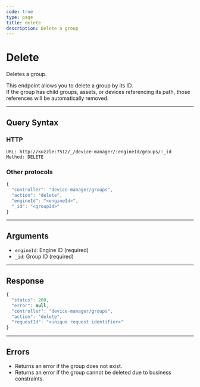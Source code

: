 ```yaml
---
code: true
type: page
title: delete
description: Delete a group
---
```


# Delete

Deletes a group.

This endpoint allows you to delete a group by its ID.  
If the group has child groups, assets, or devices referencing its path, those references will be automatically removed.

---

## Query Syntax

### HTTP

```http
URL: http://kuzzle:7512/_/device-manager/:engineId/groups/:_id
Method: DELETE
```

### Other protocols

```js
{
  "controller": "device-manager/groups",
  "action": "delete",
  "engineId": "<engineId>",
  "_id": "<groupId>"
}
```

---

## Arguments

- `engineId`: Engine ID (required)
- `_id`: Group ID (required)

---

## Response

```js
{
  "status": 200,
  "error": null,
  "controller": "device-manager/groups",
  "action": "delete",
  "requestId": "<unique request identifier>"
}
```

---

## Errors

- Returns an error if the group does not exist.
- Returns an error if the group cannot be deleted due to business constraints.